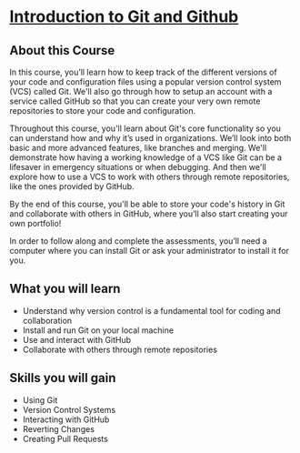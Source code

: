 # [Introduction to Git and Github](https://www.coursera.org/learn/python-operating-system/)

## About this Course

In this course, you’ll learn how to keep track of the different versions of your code and configuration files using a popular version control system (VCS) called Git. We'll also go through how to setup an account with a service called GitHub so that you can create your very own remote repositories to store your code and configuration. 

Throughout this course, you'll learn about Git's core functionality so you can understand how and why it’s used in organizations. We’ll look into both basic and more advanced features, like branches and merging. We'll demonstrate how having a working knowledge of a VCS like Git can be a lifesaver in emergency situations or when debugging. And then we'll explore how to use a VCS to work with others through remote repositories, like the ones provided by GitHub.

By the end of this course, you'll be able to store your code's history in Git and collaborate with others in GitHub, where you’ll also start creating your own portfolio! 

In order to follow along and complete the assessments, you’ll need a computer where you can install Git or ask your administrator to install it for you.

## What you will learn

* Understand why version control is a fundamental tool for coding and collaboration
* Install and run Git on your local machine
* Use and interact with GitHub
* Collaborate with others through remote repositories

## Skills you will gain

* Using Git
* Version Control Systems
* Interacting with GitHub
* Reverting Changes
* Creating Pull Requests